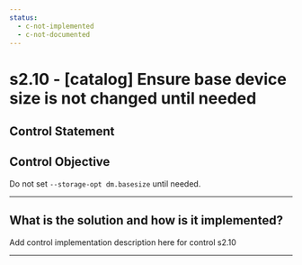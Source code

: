 ```yaml
---
status:
  - c-not-implemented
  - c-not-documented
---
```


# s2.10 - \[catalog\] Ensure base device size is not changed until needed

## Control Statement

## Control Objective

Do not set `--storage-opt dm.basesize` until needed.

______________________________________________________________________

## What is the solution and how is it implemented?

Add control implementation description here for control s2.10

______________________________________________________________________
